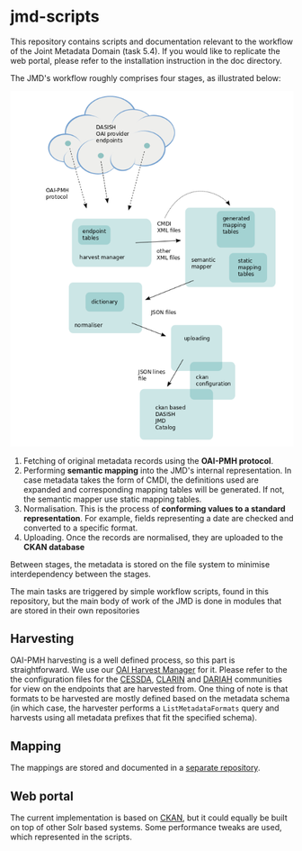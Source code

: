 jmd-scripts
===========

This repository contains scripts and documentation relevant to the workflow of the Joint Metadata Domain (task 5.4). If you would like to replicate the web portal, please refer to the installation instruction in the doc directory.

The JMD's workflow roughly comprises four stages, as illustrated below:

![workflow illustration](https://raw.githubusercontent.com/DASISH/jmd-scripts/master/workflow.png "JMD Workflow")

1. Fetching of original metadata records using the **OAI-PMH protocol**.
2. Performing **semantic mapping** into the JMD's internal
representation. In case metadata takes the form of CMDI, the definitions used are expanded and corresponding mapping tables will be generated. If not, the semantic mapper use static mapping tables.
3. Normalisation. This is the process of **conforming values to a standard representation**. For example, fields representing a date are checked and converted to a specific format.
4. Uploading. Once the records are normalised, they are uploaded to the **CKAN database**

Between stages, the metadata is stored on the file system to minimise
interdependency between the stages.

The main tasks are triggered by simple workflow scripts, found in this
repository, but the main body of work of the JMD is done in modules
that are stored in their own repositories


## Harvesting

OAI-PMH harvesting is a well defined process, so this part is
straightforward. We use our [OAI Harvest
Manager](https://github.com/TheLanguageArchive/oai-harvest-manager)
for it. Please refer to the the configuration files for the [CESSDA](conf/harvester/harvester-config-cessda.xml), [CLARIN](conf/harvester/harvester-config-cessda.xml) and [DARIAH](conf/harvester/harvester-config-dariah.xml) communities for view on the endpoints that are harvested from. One thing of
note is that formats to be harvested are mostly defined based on the metadata schema
(in which case, the harvester performs a `ListMetadataFormats` query and harvests
using all metadata prefixes that fit the specified schema).


## Mapping

The mappings are stored and documented in a [separate
repository](https://github.com/DASISH/md-mapping).


## Web portal

The current implementation is based on [CKAN](http://ckan.org/), but
it could equally be built on top of other Solr based systems. Some
performance tweaks are used, which represented in the scripts.
